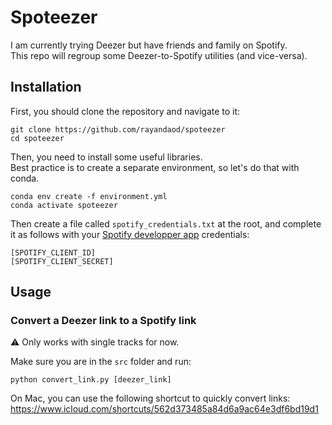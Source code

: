 # Spoteezer
I am currently trying Deezer but have friends and family on Spotify.\
This repo will regroup some Deezer-to-Spotify utilities (and vice-versa).

## Installation

First, you should clone the repository and navigate to it:
```
git clone https://github.com/rayandaod/spoteezer
cd spoteezer
```

Then, you need to install some useful libraries.\
Best practice is to create a separate environment, so let's do that with conda.
```
conda env create -f environment.yml
conda activate spoteezer
```

Then create a file called `spotify_credentials.txt` at the root, and complete it as follows with your [Spotify developper app](https://developer.spotify.com/dashboard/applications) credentials:
```
[SPOTIFY_CLIENT_ID]
[SPOTIFY_CLIENT_SECRET]
```

## Usage

### Convert a Deezer link to a Spotify link

⚠️ Only works with single tracks for now.

Make sure you are in the `src` folder and run:

`python convert_link.py [deezer_link]`

On Mac, you can use the following shortcut to quickly convert links:
https://www.icloud.com/shortcuts/562d373485a84d6a9ac64e3df6bd19d1
